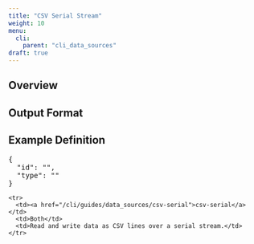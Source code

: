 ```yaml
---
title: "CSV Serial Stream"
weight: 10
menu:
  cli:
    parent: "cli_data_sources"
draft: true
---
```


## Overview


## Output Format

## Example Definition
<pre>
{
  "id": "",
  "type": ""
}
</pre>

    <tr>
      <td><a href="/cli/guides/data_sources/csv-serial">csv-serial</a></td>
      <td>Both</td>
      <td>Read and write data as CSV lines over a serial stream.</td>
    </tr>